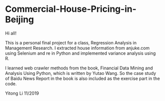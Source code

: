 # Commercial-House-Pricing-in-Beijing

Hi all!

This is a personal final project for a class, Regression Analysis in Management Research. I extracted house information from anjuke.com using Selenium and re in Python and implemented variance analysis using R.

I learned web crawler methods from the book, Financial Data  Mining and Analysis Using Python, which is written by Yutao Wang. So the case study of Baidu News Report in the book is also  included as the exercise part in the code.

Yitong Li 11/2019
